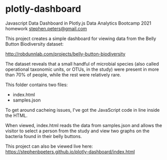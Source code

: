 # plotly-dashboard
Javascript Data Dashboard in Plotly.js
Data Analytics Bootcamp 2021 homework
stephen.peters@gmail.com

This project creates a simple dashboard for viewing data from the Belly Button Biodiversity dataset:

http://robdunnlab.com/projects/belly-button-biodiversity

The dataset reveals that a small handful of microbial species (also called operational taxonomic units, or OTUs, in the study) were present in more than 70% of people, while the rest were relatively rare.


This folder contains two files:
* index.html
* samples.json

To get around cacheing issues, I've got the JavaScript code in line inside the HTML.

When viewed, index.html reads the data from samples.json and allows the visitor to select a person 
from the study and view two graphs on the bacteria found in their belly buttons.

This project can also be viewed live here: https://stephenbpeters.github.io/plotly-dashboard/index.html
